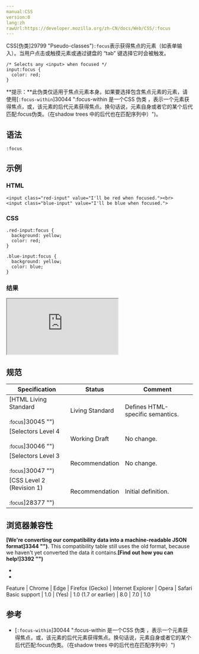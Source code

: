 ```yaml
---
manual:CSS
version:0
lang:zh
rawUrl:https://developer.mozilla.org/zh-CN/docs/Web/CSS/:focus
---
```






CSS[伪类]29799 "Pseudo-classes")`:focus`表示获得焦点的元素（如表单输入）。当用户点击或触摸元素或通过键盘的 “tab” 键选择它时会被触发。


```
/* Selects any <input> when focused */
input:focus {
  color: red;
}
```


**提示：**此伪类仅适用于焦点元素本身。如果要选择包含焦点元素的元素，请使用[`:focus-within`]30044 ":focus-within 是一个CSS 伪类 ，表示一个元素获得焦点，或，该元素的后代元素获得焦点。换句话说，元素自身或者它的某个后代匹配:focus伪类。（在shadow trees 中的后代也在匹配序列中）")。



## 语法<a name="语法"></a>

```
:focus
```

## 示例<a name="示例"></a>

### HTML<a name="HTML"></a>

```
<input class="red-input" value="I'll be red when focused."><br>
<input class="blue-input" value="I'll be blue when focused.">
```

### CSS<a name="CSS"></a>

```
.red-input:focus {
  background: yellow;
  color: red;
}

.blue-input:focus {
  background: yellow;
  color: blue;
}
```

### 结果<a name="结果"></a>


<iframe src='https://mdn.mozillademos.org/zh-CN/docs/Web/CSS/:focus$samples/Example?revision=1313383' width='null' height='null'></iframe>


## 规范<a name="规范"></a>

Specification | Status | Comment 
 ---  |  ---  |  ---  | 
[HTML Living Standard<br></br><small>:focus</small>]30045 "") | Living Standard | Defines HTML-specific semantics. 
[Selectors Level 4<br></br><small>:focus</small>]30046 "") | Working Draft | No change. 
[Selectors Level 3<br></br><small>:focus</small>]30047 "") | Recommendation | No change. 
[CSS Level 2 (Revision 1)<br></br><small>:focus</small>]28377 "") | Recommendation | Initial definition. 


## 浏览器兼容性<a name="浏览器兼容性"></a>


**[We&#39;re converting our compatibility data into a machine-readable JSON format]3344 "")**. This compatibility table still uses the old format, because we haven&#39;t yet converted the data it contains.**[Find out how you can help!]3392 "")**


* 
* 

Feature | Chrome | Edge | Firefox (Gecko) | Internet Explorer | Opera | Safari 
Basic support | 1.0 | (Yes) | 1.0 (1.7 or earlier) | 8.0 | 7.0 | 1.0 




## 参考<a name="参考"></a>

* [`:focus-within`]30044 ":focus-within 是一个CSS 伪类 ，表示一个元素获得焦点，或，该元素的后代元素获得焦点。换句话说，元素自身或者它的某个后代匹配:focus伪类。（在shadow trees 中的后代也在匹配序列中）")




